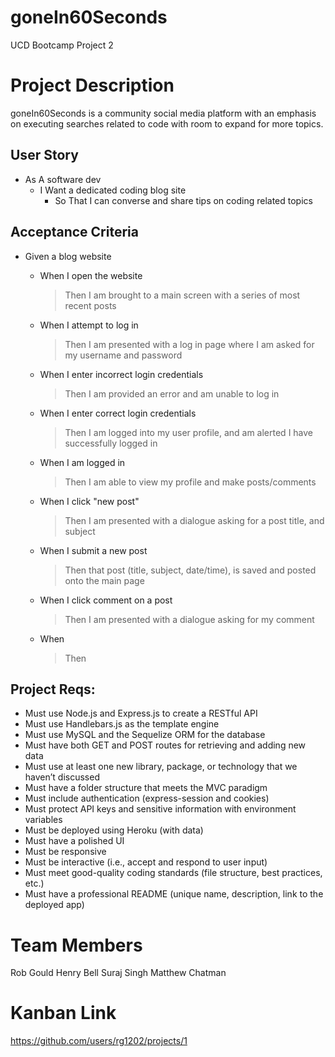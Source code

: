 
# goneIn60Seconds
UCD Bootcamp Project 2

# Project Description
goneIn60Seconds is a community social media platform with an emphasis on executing searches related to code with room to expand for more topics. 

## User Story
* As A software dev
    * I Want a dedicated coding blog site  
        * So That I can converse and share tips on coding related topics

## Acceptance Criteria
* Given a blog website

    * When I open the website
        > Then I am brought to a main screen with a series of most recent posts
    * When I attempt to log in
        > Then I am presented with a log in page where I am asked for my username and password
    * When I enter incorrect login credentials
        > Then I am provided an error and am unable to log in
    * When I enter correct login credentials
        > Then I am logged into my user profile, and am alerted I have successfully logged in
    * When I am logged in
        > Then I am able to view my profile and make posts/comments
    * When I click "new post"
        > Then I am presented with a dialogue asking for a post title, and subject
    * When I submit a new post
        > Then that post (title, subject, date/time), is saved and posted onto the main page
    * When I click comment on a post
        > Then I am presented with a dialogue asking for my comment
    * When 
        > Then


## Project Reqs:
- Must use Node.js and Express.js to create a RESTful API
- Must use Handlebars.js as the template engine
- Must use MySQL and the Sequelize ORM for the database
- Must have both GET and POST routes for retrieving and adding new data
- Must use at least one new library, package, or technology that we haven’t discussed
- Must have a folder structure that meets the MVC paradigm
- Must include authentication (express-session and cookies)
- Must protect API keys and sensitive information with environment variables
- Must be deployed using Heroku (with data)
- Must have a polished UI
- Must be responsive
- Must be interactive (i.e., accept and respond to user input)
- Must meet good-quality coding standards (file structure, best practices, etc.)
- Must have a professional README (unique name, description, link to the deployed app)

# Team Members
Rob Gould 
Henry Bell 
Suraj Singh
Matthew Chatman

# Kanban Link
https://github.com/users/rg1202/projects/1

